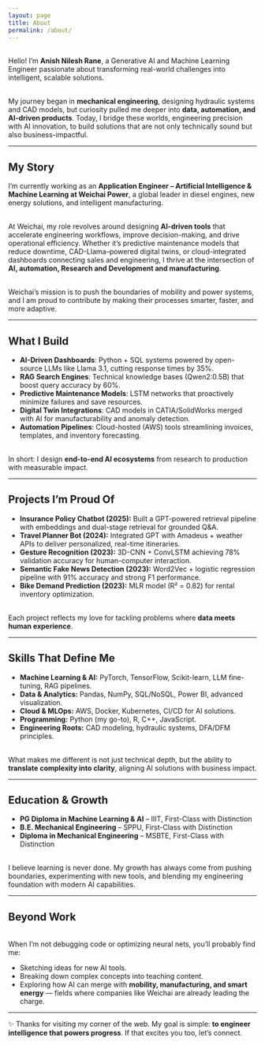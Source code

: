 ```yaml
---
layout: page
title: About
permalink: /about/
---
```


<br>Hello! I’m **Anish Nilesh Rane**, a Generative AI and Machine Learning Engineer passionate about transforming real-world
challenges into intelligent, scalable solutions.

<br>My journey began in **mechanical engineering**, designing hydraulic systems and CAD models, but curiosity pulled me
deeper into **data, automation, and AI-driven products**. Today, I bridge these worlds, engineering precision with AI
innovation, to build solutions that are not only technically sound but also business-impactful.

<hr class="neon-line">

## My Story

I’m currently working as an **Application Engineer – Artificial Intelligence & Machine Learning at Weichai Power**, a
global leader in diesel engines, new energy solutions, and intelligent manufacturing.

<br>At Weichai, my role revolves around designing **AI-driven tools** that accelerate engineering workflows, improve
decision-making, and drive operational efficiency. Whether it’s predictive maintenance models that reduce downtime,
CAD-Llama–powered digital twins, or cloud-integrated dashboards connecting sales and engineering, I thrive at the
intersection of **AI, automation, Research and Development and manufacturing**.

<br>Weichai’s mission is to push the boundaries of mobility and power systems, and I am proud to contribute by making their
processes smarter, faster, and more adaptive.

<hr class="neon-line">

## What I Build

-   **AI-Driven Dashboards**: Python + SQL systems powered by open-source LLMs like Llama 3.1, cutting response times by
    35%.
-   **RAG Search Engines**: Technical knowledge bases (Qwen2:0.5B) that boost query accuracy by 60%.
-   **Predictive Maintenance Models**: LSTM networks that proactively minimize failures and save resources.
-   **Digital Twin Integrations**: CAD models in CATIA/SolidWorks merged with AI for manufacturability and anomaly
    detection.
-   **Automation Pipelines**: Cloud-hosted (AWS) tools streamlining invoices, templates, and inventory forecasting.

<br>In short: I design **end-to-end AI ecosystems** from research to production with measurable impact.

<hr class="neon-line">

## Projects I’m Proud Of

-   **Insurance Policy Chatbot (2025):** Built a GPT-powered retrieval pipeline with embeddings and dual-stage retrieval
    for grounded Q&A.
-   **Travel Planner Bot (2024):** Integrated GPT with Amadeus + weather APIs to deliver personalized, real-time
    itineraries.
-   **Gesture Recognition (2023):** 3D-CNN + ConvLSTM achieving 78% validation accuracy for human-computer interaction.
-   **Semantic Fake News Detection (2023):** Word2Vec + logistic regression pipeline with 91% accuracy and strong F1
    performance.
-   **Bike Demand Prediction (2023):** MLR model (R² = 0.82) for rental inventory optimization.

<br>Each project reflects my love for tackling problems where **data meets human experience**.

<hr class="neon-line">

## Skills That Define Me

-   **Machine Learning & AI:** PyTorch, TensorFlow, Scikit-learn, LLM fine-tuning, RAG pipelines.
-   **Data & Analytics:** Pandas, NumPy, SQL/NoSQL, Power BI, advanced visualization.
-   **Cloud & MLOps:** AWS, Docker, Kubernetes, CI/CD for AI solutions.
-   **Programming:** Python (my go-to), R, C++, JavaScript.
-   **Engineering Roots:** CAD modeling, hydraulic systems, DFA/DFM principles.

<br>What makes me different is not just technical depth, but the ability to **translate complexity into clarity**, aligning
AI solutions with business impact.

<hr class="neon-line">

## Education & Growth

-   **PG Diploma in Machine Learning & AI** – IIIT, First-Class with Distinction
-   **B.E. Mechanical Engineering** – SPPU, First-Class with Distinction
-   **Diploma in Mechanical Engineering** – MSBTE, First-Class with Distinction

<br>I believe learning is never done. My growth has always come from pushing boundaries, experimenting with new tools, and
blending my engineering foundation with modern AI capabilities.

<hr class="neon-line">

## Beyond Work

<br>When I’m not debugging code or optimizing neural nets, you’ll probably find me:

-   Sketching ideas for new AI tools.
-   Breaking down complex concepts into teaching content.
-   Exploring how AI can merge with **mobility, manufacturing, and smart energy** — fields where companies like Weichai
    are already leading the charge.

<hr class="neon-line">

✨ Thanks for visiting my corner of the web. My goal is simple: **to engineer intelligence that powers progress**. If
that excites you too, let’s connect.
